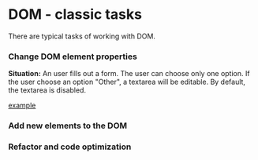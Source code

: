 # DOM - classic tasks

There are typical tasks of working with DOM.

### Change DOM element properties
**Situation:** An user fills out a form. 
The user can choose only one option.
If the user choose an option "Other", 
a textarea will be editable. 
By default, the textarea is disabled.

[example][1]
### Add new elements to the DOM
### Refactor and code optimization

[1]: https://marinarium.github.io/dom-classic-tasks/change-properties/